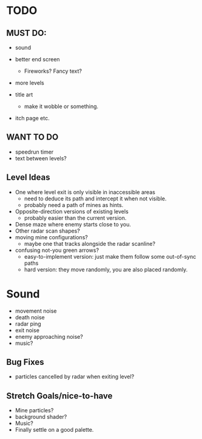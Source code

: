 # TODO


## MUST DO:
- sound
- better end screen
    - Fireworks? Fancy text?
- more levels
- title art
    - make it wobble or something.

- itch page etc.

## WANT TO DO
- speedrun timer
- text between levels?

## Level Ideas
- One where level exit is only visible in inaccessible areas
    - need to deduce its path and intercept it when not visible.
    - probably need a path of mines as hints.
- Opposite-direction versions of existing levels
    - probably easier than the current version.
- Dense maze where enemy starts close to you.
- Other radar scan shapes?
- moving mine configurations?
    - maybe one that tracks alongside the radar scanline?
- confusing not-you green arrows?
    - easy-to-implement version: just make them follow some out-of-sync paths
    - hard version: they move randomly, you are also placed randomly.

# Sound
- movement noise
- death noise
- radar ping
- exit noise
- enemy approaching noise?
- music?


## Bug Fixes
- particles cancelled by radar when exiting level?

## Stretch Goals/nice-to-have
- Mine particles?
- background shader?
- Music?
- Finally settle on a good palette.

